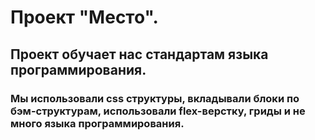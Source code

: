 # Проект "Место".

## Проект обучает нас стандартам языка программирования. 

### Мы использовали css структуры, вкладывали блоки по бэм-структурам, использовали flex-верстку, гриды и не много языка программирования.